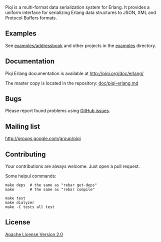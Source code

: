 Piqi is a multi-format data serialization system for Erlang. It provides a
uniform interface for serializing Erlang data structures to JSON, XML and
Protocol Buffers formats.


Examples
--------

See [examples/addressbook](examples/addressbook/) and other projects in the
[examples](examples/) directory.


Documentation
-------------

Piqi Erlang documentation is available at http://piqi.org/doc/erlang/

The master copy is located in the repository:
[doc/piqi-erlang.md](doc/piqi-erlang.md)


Bugs
----

Please report found problems using [GitHub
issues](http://github.com/alavrik/piqi-erlang/issues).


Mailing list
------------

http://groups.google.com/group/piqi


Contributing
------------

Your contributions are always welcome. Just open a pull request.

Some helpul commands:

    make deps  # the same as "rebar get-deps"
    make       # the same as "rebar compile"

    make test
    make dialyzer
    make -C tests all test


License
-------

[Apache License Version 2.0](LICENSE)

